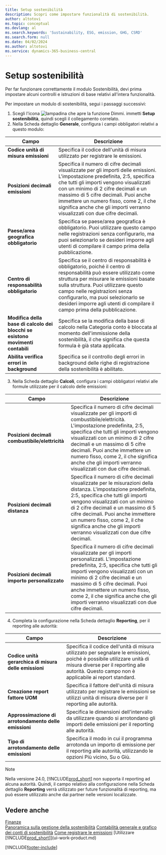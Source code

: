 ```yaml
---
title: Setup sostenibilità
description: Scopri come impostare funzionalità di sostenibilità.
author: altotovi
ms.topic: conceptual
ms.devlang: al
ms.search.keywords: 'Sustainability, ESG, emission, GHG, CSRD'
ms.search.form: null
ms.date: 04/02/2024
ms.author: altotovi
ms.service: dynamics-365-business-central
---
```


# <a name="sustainability-setup"></a>Setup sostenibilità

Per far funzionare correttamente il modulo Sostenibilità, devi prima impostare alcuni controlli e istruzioni di base relativi all'intera funzionalità.  

Per impostare un modulo di sostenibilità, segui i passaggi successivi:  

1. Scegli l'icona ![lampadina che apre la funzione Dimmi.](media/ui-search/search_small.png "Dimmi cosa vuoi fare") immetti **Setup sostenibilità**, quindi scegli il collegamento correlato.  
2. Nella Scheda dettaglio **Generale**, configura i campi obbligatori relativi a questo modulo:   

|  Campo  |  Descrizione  |  
|--------|--------------| 
| **Codice unità di misura emissioni** | Specifica il codice dell'unità di misura utilizzato per registrare le emissioni. |
| **Posizioni decimali emissioni** | Specifica il numero di cifre decimali visualizzate per gli importi delle emissioni. L'impostazione predefinita, 2:5, specifica che tutti gli importi vengono visualizzati con un minimo di 2 cifre decimali e un massimo di 5 cifre decimali. Puoi anche immettere un numero fisso, come 2, il che significa anche che gli importi verranno visualizzati con due cifre decimali. |
| **Paese/area geografica obbligatorio** | Specifica se paese/area geografica è obbligatorio. Puoi utilizzare questo campo nelle registrazioni senza configurarlo, ma puoi selezionarlo se desideri imporre agli utenti di compilare il campo prima della pubblicazione. |
| **Centro di responsabilità obbligatorio** | Specifica se il centro di responsabilità è obbligatorio, poiché il centro di responsabilità può essere utilizzato come struttura per misurare le emissioni basate sulla struttura. Puoi utilizzare questo campo nelle registrazioni senza configurarlo, ma puoi selezionarlo se desideri imporre agli utenti di compilare il campo prima della pubblicazione. |
| **Modifica della base di calcolo dei blocchi se esistono movimenti contabili** | Specifica se la modifica della base di calcolo nella Categoria conto è bloccata al momento dell'immissione della sostenibilità, il che significa che questa formula è già stata applicata. |
| **Abilita verifica errori in background** | Specifica se il controllo degli errori in background delle righe di registrazione della sostenibilità è abilitato. |

3.  Nella Scheda dettaglio **Calcoli**, configura i campi obbligatori relativi alle formule utilizzate per il calcolo delle emissioni:  

|  Campo  |  Descrizione  |  
|--------|--------------| 
| **Posizioni decimali combustibile/elettricità** | Specifica il numero di cifre decimali visualizzate per gli importi di combustibile/elettricità. L'impostazione predefinita, 2:5, specifica che tutti gli importi vengono visualizzati con un minimo di 2 cifre decimali e un massimo di 5 cifre decimali. Puoi anche immettere un numero fisso, come 2, il che significa anche che gli importi verranno visualizzati con due cifre decimali. |
| **Posizioni decimali distanza** | Specifica il numero di cifre decimali visualizzate per le misurazioni della distanza. L'impostazione predefinita, 2:5, specifica che tutti gli importi vengono visualizzati con un minimo di 2 cifre decimali e un massimo di 5 cifre decimali. Puoi anche immettere un numero fisso, come 2, il che significa anche che gli importi verranno visualizzati con due cifre decimali. |
| **Posizioni decimali importo personalizzato** | Specifica il numero di cifre decimali visualizzate per gli importi personalizzati. L'impostazione predefinita, 2:5, specifica che tutti gli importi vengono visualizzati con un minimo di 2 cifre decimali e un massimo di 5 cifre decimali. Puoi anche immettere un numero fisso, come 2, il che significa anche che gli importi verranno visualizzati con due cifre decimali. |

4.  Completa la configurazione nella Scheda dettaglio **Reporting**, per il reporting alle autorità:   

|  Campo  |  Descrizione  |  
|--------|--------------| 
| **Codice unità gerarchica di misura delle emissioni** | Specifica il codice dell'unità di misura utilizzato per segnalare le emissioni, poiché è possibile utilizzare unità di misura diverse per il reporting alle autorità. Questo campo non è applicabile ai report standard. |
| **Creazione report fattore UOM** | Specifica il fattore dell'unità di misura utilizzato per registrare le emissioni se utilizzi unità di misura diverse per il reporting alle autorità. |
| **Approssimazione di arrotondamento delle emissioni** | Specifica le dimensioni dell'intervallo da utilizzare quando si arrotondano gli importi delle emissioni per il reporting alle autorità. |
| **Tipo di arrotondamento delle emissioni** | Specifica il modo in cui il programma arrotonda un importo di emissione per il reporting alle autorità, utilizzando le opzioni Più vicino, Su o Giù. |

>[!NOTE]
> Nella versione 24.0, [!INCLUDE[prod_short](includes/prod_short.md)] non supporta il reporting ad alcuna autorità. Quindi, il campo relativo alla configurazione nella Scheda dettaglio **Reporting** verrà utilizzato per future funzionalità di reporting, ma può essere utilizzato anche dai partner nelle versioni localizzate.

## <a name="see-also"></a>Vedere anche
[Finanze](finance.md)    
[Panoramica sulla gestione della sostenibilità](finance-manage-sustainability.md)
[Contabilità generale e grafico dei conti di sostenibilità](finance-sustainability-accounts-ledger.md)
[Come registrare le emissioni](finance-sustainability-journal.md)
[Utilizzare [!INCLUDE[prod_short](includes/prod_short.md)]](ui-work-product.md)


[!INCLUDE[footer-include](includes/footer-banner.md)]
